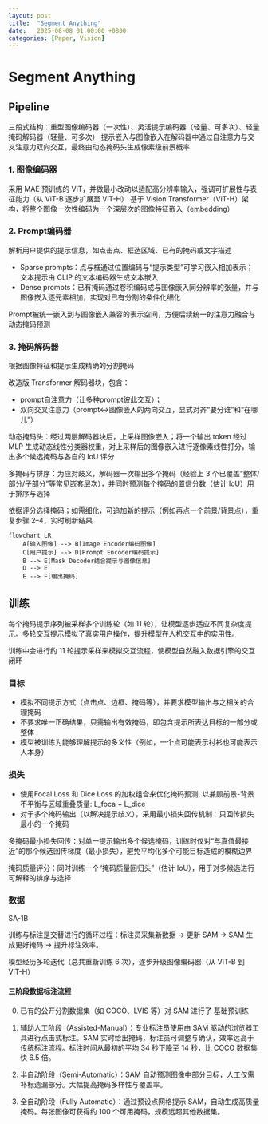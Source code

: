 ```yaml
---
layout: post
title:  "Segment Anything"
date:   2025-08-08 01:00:00 +0800
categories: [Paper, Vision]
---
```


# Segment Anything

## Pipeline

三段式结构：重型图像编码器（一次性）、灵活提示编码器（轻量、可多次）、轻量掩码解码器（轻量、可多次）
提示嵌入与图像嵌入在解码器中通过自注意力与交叉注意力双向交互，最终由动态掩码头生成像素级前景概率

### 1. 图像编码器

采用 MAE 预训练的 ViT，并做最小改动以适配高分辨率输入，强调可扩展性与表征能力（从 ViT-B 逐步扩展至 ViT-H）
基于 Vision Transformer（ViT-H）架构，将整个图像一次性编码为一个深层次的图像特征嵌入（embedding）

### 2. Prompt编码器
解析用户提供的提示信息，如点击点、框选区域、已有的掩码或文字描述
- Sparse prompts：点与框通过位置编码与“提示类型”可学习嵌入相加表示；文本提示由 CLIP 的文本编码器生成文本嵌入
- Dense prompts：已有掩码通过卷积编码成与图像嵌入同分辨率的张量，并与图像嵌入逐元素相加，实现对已有分割的条件化细化

Prompt被统一嵌入到与图像嵌入兼容的表示空间，方便后续统一的注意力融合与动态掩码预测

### 3. 掩码解码器
根据图像特征和提示生成精确的分割掩码

改造版 Transformer 解码器块，包含：
- prompt自注意力（让多种prompt彼此交互）；
- 双向交叉注意力（prompt<->图像嵌入的两向交互，显式对齐“要分谁”和“在哪儿”）

动态掩码头：经过两层解码器块后，上采样图像嵌入；将一个输出 token 经过 MLP 生成动态线性分类器权重，对上采样后的图像嵌入进行逐像素线性打分，输出多个候选掩码与各自的 IoU 评分

多掩码与排序：为应对歧义，解码器一次输出多个掩码（经验上 3 个已覆盖“整体/部分/子部分”等常见嵌套层次），并同时预测每个掩码的置信分数（估计 IoU）用于排序与选择

依据评分选择掩码；如需细化，可追加新的提示（例如再点一个前景/背景点），重复步骤 2–4，实时刷新结果

``` Mermaid
flowchart LR
    A[输入图像] --> B[Image Encoder编码图像]
    C[用户提示] --> D[Prompt Encoder编码提示]
    B --> E[Mask Decoder结合提示与图像信息]
    D --> E
    E --> F[输出掩码]
```

## 训练

每个掩码提示序列被采样多个训练轮（如 11 轮），让模型逐步适应不同复杂度提示。多轮交互提示模拟了真实用户操作，提升模型在人机交互中的实用性。

训练中会进行约 11 轮提示采样来模拟交互流程，使模型自然融入数据引擎的交互闭环

### 目标
- 模拟不同提示方式（点击点、边框、掩码等），并要求模型输出与之相关的合理掩码
- 不要求唯一正确结果，只需输出有效掩码，即包含提示所表达目标的一部分或整体
- 模型被训练为能够理解提示的多义性（例如，一个点可能表示衬衫也可能表示人本身）

### 损失
- 使用Focal Loss 和 Dice Loss 的加权组合来优化掩码预测, 以兼顾前景-背景不平衡与区域重叠质量: L_foca + L_dice
- 对于多个掩码输出（以解决提示歧义），采用最小损失回传机制：只回传损失最小的一个掩码

多掩码最小损失回传：对单一提示输出多个候选掩码，训练时仅对“与真值最接近”的那个候选回传梯度（最小损失），避免平均化多个可能目标造成的模糊边界

掩码质量评分：同时训练一个“掩码质量回归头”（估计 IoU），用于对多候选进行可解释的排序与选择

### 数据
SA-1B

训练与标注是交替进行的循环过程：标注员采集新数据 → 更新 SAM → SAM 生成更好掩码 → 提升标注效率。

模型经历多轮迭代（总共重新训练 6 次），逐步升级图像编码器（从 ViT-B 到 ViT-H）

#### 三阶段数据标注流程
0. 已有的公开分割数据集（如 COCO、LVIS 等）对 SAM 进行了 基础预训练

1. 辅助人工阶段（Assisted-Manual）：专业标注员使用由 SAM 驱动的浏览器工具进行点击式标注。SAM 实时给出掩码，标注员可调整与确认，效率远高于传统标注流程。标注时间从最初的平均 34 秒下降至 14 秒，比 COCO 数据集快 6.5 倍。

2. 半自动阶段（Semi-Automatic）：SAM 自动预测图像中部分目标，人工仅需补标遗漏部分。大幅提高掩码多样性与覆盖率。

3. 全自动阶段（Fully Automatic）：通过预设点网格提示 SAM，自动生成高质量掩码。每张图像可获得约 100 个可用掩码，规模远超其他数据集。
